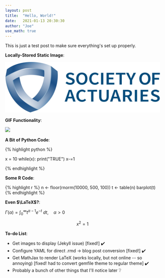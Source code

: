 ```yaml
---
layout: post
title:  "Hello, World!"
date:   2021-01-13 20:30:30
author: "Joe"
use_math: true
---
```


This is just a test post to make sure everything's set up properly.

**Locally-Stored Static Image**:

![](/images/soa.jpg)

**GIF Functionality**:

![](https://media.giphy.com/media/bAplZhiLAsNnG/source.gif)

**A Bit of Python Code**:

{% highlight python %}

x = 10
while(x):
    print("TRUE")
    x-=1

{% endhighlight %}

**Some R Code**:

{% highlight r %}
n <- floor(rnorm(10000, 500, 100))
t <- table(n)
barplot(t)
{% endhighlight %}

**Even $\LaTeX$?**:

$\Gamma(\alpha) = \int_0^\infty t^{\alpha-1}e^{-t} \ dt, \quad \alpha > 0$

$$x^2=1$$

**To-do List**:

- Get images to display (Jekyll issue) [fixed!] ✔️
- Configure YAML for direct .rmd -> blog post conversion [fixed!] ✔️
- Get MathJax to render LaTeX (works locally, but not online -- so annoying)
  [fixed! had to convert gemfile theme to regular theme] ✔️
- Probably a bunch of other things that I'll notice later ❔
